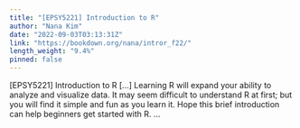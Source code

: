 ```yaml
---
title: "[EPSY5221] Introduction to R"
author: "Nana Kim"
date: "2022-09-03T03:13:31Z"
link: "https://bookdown.org/nana/intror_f22/"
length_weight: "9.4%"
pinned: false
---
```


[EPSY5221] Introduction to R [...] Learning R will expand your ability to analyze and visualize data. It may seem difficult to understand R at first; but you will find it simple and fun as you learn it. Hope this brief introduction can help beginners get started with R. ...
